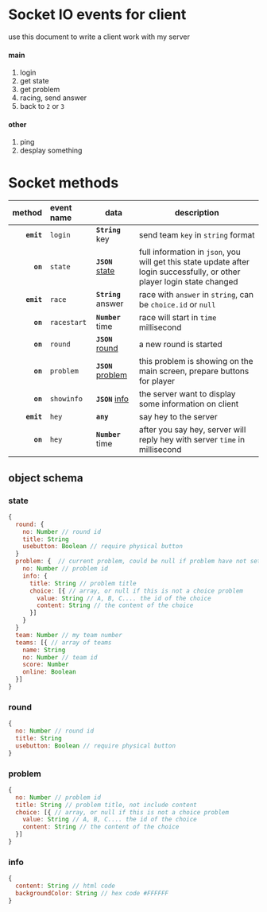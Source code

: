 # Socket IO events for client
use this document to write a client work with my server  

#### main
1. login
2. get state
3. get problem
4. racing, send answer
5. back to `2` or `3`

#### other
1. ping
2. desplay something


# Socket methods

|method|event name|data|description|
|-----:|:---------|----|-----------|
|__`emit`__|`login`|__`String`__ key|send team `key` in `string` format|
|__`on`__|`state`|__`JSON`__ [state](#state)|full information in `json`, you will get this state update after login successfully, or other player login state changed|
|__`emit`__|`race`|__`String`__ answer|race with `answer` in `string`, can be `choice.id` or `null`|
|__`on`__|`racestart`|__`Number`__ time|race will start in `time` millisecond|
|__`on`__|`round`|__`JSON`__ [round](#round)|a new round is started|
|__`on`__|`problem`|__`JSON`__ [problem](#problem)|this problem is showing on the main screen, prepare buttons for player|
|__`on`__|`showinfo`|__`JSON`__ [info](#info)| the server want to display some information on client|
|__`emit`__|`hey`|__`any`__| say hey to the server|
|__`on`__|`hey`|__`Number`__ time| after you say hey, server will reply hey with server `time` in millisecond|

## object schema
### state
``` javascript
{
  round: {
    no: Number // round id
    title: String
    usebutton: Boolean // require physical button
  }
  problem: {  // current problem, could be null if problem have not set yet
    no: Number // problem id
    info: {
      title: String // problem title
      choice: [{ // array, or null if this is not a choice problem
        value: String // A, B, C.... the id of the choice
        content: String // the content of the choice
      }]
    }
  }
  team: Number // my team number
  teams: [{ // array of teams
    name: String
    no: Number // team id
    score: Number
    online: Boolean
  }]
}
```
### round
```javascript
{
  no: Number // round id
  title: String
  usebutton: Boolean // require physical button
}
```

### problem
``` javascript
{
  no: Number // problem id
  title: String // problem title, not include content
  choice: [{ // array, or null if this is not a choice problem
    value: String // A, B, C.... the id of the choice
    content: String // the content of the choice
  }]
}
```
### info
``` javascript
{
  content: String // html code
  backgroundColor: String // hex code #FFFFFF
}
```
